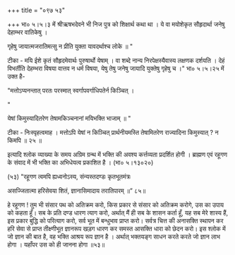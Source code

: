 +++
title = "०९७ ५३"

+++
भा० ५।५।३ में श्रीऋषभदेवने भी निज पुत्र को शिक्षार्थ कथा था । ये वा मयोशेकृत सौहृदार्था जनेषु देहाम्भर वातिकेषु । 

गृहेषु जायात्मजरातिमत्सु न प्रीति युक्ता यावदर्थाश्च लोके ॥ " 

टीका - मयि ईशे कृतं सौहृदमेवार्थः पुरुषार्थो येषाम् । वा शब्दे नान्य निरपेक्षस्यैवास्य लक्षणक दर्शयति । देहं विभर्तीति देहम्भरा विषया वात्तव न धर्म विषया, येषु तेषु जनेषु जायादि युक्तेषु गृहेषु च ।" भा० ५।५।२५ में उक्त है- 

"मत्तोऽप्यनन्तात् परतः परस्मात् स्वर्गापवर्गाधिपतेर्न किञ्चित् । 

" 

येषां किमुस्यादितरेण तेषामकिञ्चनानां मयिभक्ति भाजाम् ॥ " 

टीका - निःस्पृहत्वमाह । मत्तोऽपि येषां न किञ्चित् प्रार्थनीयमस्ति तेषामितरेण राज्यादिना किमुस्यात् ? न किमपि ॥ २५ ॥ 

इत्यादि श्लोक व्याख्या के समय अग्रिम ग्रन्थ में भक्ति की अवश्य कर्त्तव्यता प्रदर्शित होगी । ब्राह्मण एवं रहूगण के संवाद में भी भक्ति का अभिधेयत्व प्रकाशित है । (भा० ५।१३०२०) 

(५३) "रहूगण त्वमपि ह्यध्वनोऽस्य, संन्यस्तदण्डः कृतभूतमंत्रः 

असज्जितात्मा हरिसेवया शितं, ज्ञानासिमादाय तरातिपारम् ॥” ८५॥ 


हे रहूगण ! तुम भी संसार पथ को अतिक्रम करो, किस प्रकार से संसार को अतिक्रम करोगे, उस का उपाय को कहता हूँ। सब के प्रति दण्ड धारण त्याग करो, अर्थात् मैं ही सब के शासन कर्ता हूँ, यह सब मेरे शास्य हैं, इस प्रकार बुद्धि को परित्याग करो, सर्व भूत में बन्धुभाव प्राप्त करो। सर्वत्र चित्त की अनासक्ति स्थापन कर हरि सेवा से प्राप्त तीक्ष्णीभूत ज्ञानरूप खड़ग धारण कर समस्त आसक्ति धारा को छेदन करो। इस श्लोक में जो ज्ञान की बात है, वह भक्ति आश्रय रूप ज्ञान है । अर्थात् भक्तयङ्ग साधन करते करते जो ज्ञान लाभ होगा । यहाँपर उस को ही जानना होगा ॥५३॥ 
